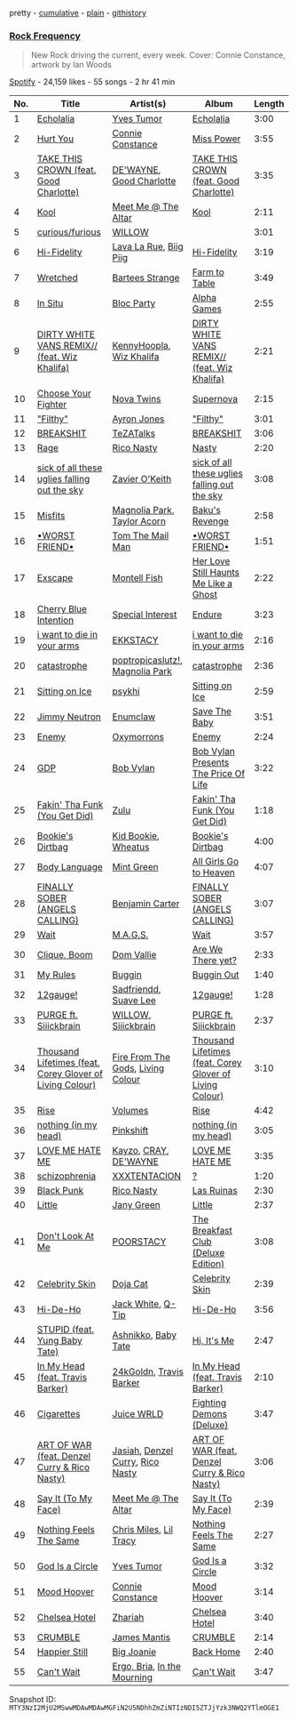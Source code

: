 pretty - [cumulative](/playlists/cumulative/37i9dQZF1DX14rbJEM3cke.md) - [plain](/playlists/plain/37i9dQZF1DX14rbJEM3cke) - [githistory](https://github.githistory.xyz/mackorone/spotify-playlist-archive/blob/main/playlists/plain/37i9dQZF1DX14rbJEM3cke)

### [Rock Frequency](https://open.spotify.com/playlist/37i9dQZF1DX14rbJEM3cke)

> New Rock driving the current, every week\. Cover: Connie Constance, artwork by Ian Woods

[Spotify](https://open.spotify.com/user/spotify) - 24,159 likes - 55 songs - 2 hr 41 min

| No. | Title | Artist(s) | Album | Length |
|---|---|---|---|---|
| 1 | [Echolalia](https://open.spotify.com/track/7uECCWx2tz4T102b2QBS0p) | [Yves Tumor](https://open.spotify.com/artist/0qu422H5MOoQxGjd4IzHbS) | [Echolalia](https://open.spotify.com/album/1wB9R3FzxA4LhrKF2tW11r) | 3:00 |
| 2 | [Hurt You](https://open.spotify.com/track/3Cy088VMsvC4xsIQd30UnX) | [Connie Constance](https://open.spotify.com/artist/4RB2kk5dmocmMiHFBlmOEt) | [Miss Power](https://open.spotify.com/album/37pi6A0dr6Puse1u2xHkdD) | 3:55 |
| 3 | [TAKE THIS CROWN \(feat\. Good Charlotte\)](https://open.spotify.com/track/2IY9lQ8pD2uVzAoIxJUPK8) | [DE'WAYNE](https://open.spotify.com/artist/4lpKeKXJYkglSWyEmnOF7O), [Good Charlotte](https://open.spotify.com/artist/5aYyPjAsLj7UzANzdupwnS) | [TAKE THIS CROWN \(feat\. Good Charlotte\)](https://open.spotify.com/album/5A4pLq7sNTS4kdEnd6lN9M) | 3:35 |
| 4 | [Kool](https://open.spotify.com/track/2lgUEHBeAM9b0gpkwzLW6H) | [Meet Me @ The Altar](https://open.spotify.com/artist/4bzfsZhaLW6VWHLh1sqcrK) | [Kool](https://open.spotify.com/album/4AERPveWzXsS4SIBWBVIsv) | 2:11 |
| 5 | [curious/furious](https://open.spotify.com/track/2OdRGWLkvSccWOrYFlbIFF) | [WILLOW](https://open.spotify.com/artist/3rWZHrfrsPBxVy692yAIxF) | [<COPINGMECHANISM>](https://open.spotify.com/album/0oMXn0MNLNyvB4iJPZXOuV) | 3:01 |
| 6 | [Hi\-Fidelity](https://open.spotify.com/track/2d9UdLMMe80RNfuQcGmuIe) | [Lava La Rue](https://open.spotify.com/artist/271bbpX3pdCi56ZJA1jQ43), [Biig Piig](https://open.spotify.com/artist/4GoD5FJCgC0lbzde7ly44M) | [Hi\-Fidelity](https://open.spotify.com/album/0ZNelJy2iPIK2YtGHCuB3t) | 3:19 |
| 7 | [Wretched](https://open.spotify.com/track/1wmx1Icz0XuAfyU8Dgio74) | [Bartees Strange](https://open.spotify.com/artist/6Gl4Q3ePw6HKMfIOix5QpG) | [Farm to Table](https://open.spotify.com/album/5szOdnVq0e6pDDFNxz6YK3) | 3:49 |
| 8 | [In Situ](https://open.spotify.com/track/7LVck898vegWlmM0Rwc81Z) | [Bloc Party](https://open.spotify.com/artist/3MM8mtgFzaEJsqbjZBSsHJ) | [Alpha Games](https://open.spotify.com/album/12I46H1wjhsfOdf8iEETlB) | 2:55 |
| 9 | [DIRTY WHITE VANS REMIX// \(feat\. Wiz Khalifa\)](https://open.spotify.com/track/4itBuIySoAuWR1gVk1xA1S) | [KennyHoopla](https://open.spotify.com/artist/5ObBtv5VunwwhQaXXnUrsM), [Wiz Khalifa](https://open.spotify.com/artist/137W8MRPWKqSmrBGDBFSop) | [DIRTY WHITE VANS REMIX// \(feat\. Wiz Khalifa\)](https://open.spotify.com/album/5jODAtLZwHOfDaOWprFtZL) | 2:21 |
| 10 | [Choose Your Fighter](https://open.spotify.com/track/6tL8gSH1BWB5noSIac3uGZ) | [Nova Twins](https://open.spotify.com/artist/7I95CM75shzCjHuTzrepjM) | [Supernova](https://open.spotify.com/album/41ycYGcnhkDb3pFkL8vSPJ) | 2:15 |
| 11 | ["Filthy"](https://open.spotify.com/track/2KkglYERoV6dGi9ME4iYsw) | [Ayron Jones](https://open.spotify.com/artist/1iEaqWaYpKo9x0OrEq7Q7z) | ["Filthy"](https://open.spotify.com/album/0Br6de1bBO1f2FStNS2Vl5) | 3:01 |
| 12 | [BREAKSHIT](https://open.spotify.com/track/0ok3UY3md3PXEeAIHqUqHB) | [TeZATalks](https://open.spotify.com/artist/6olAhxDEja5fYKEHF6tA2W) | [BREAKSHIT](https://open.spotify.com/album/0fueqpe5caBgCuSRT1nwPt) | 3:06 |
| 13 | [Rage](https://open.spotify.com/track/0d3pSVPhCfuzAJLyMUZYjT) | [Rico Nasty](https://open.spotify.com/artist/2OaHYHb2XcFPvqL3VsyPzU) | [Nasty](https://open.spotify.com/album/4RKiTVGT9pCVRnqIkwKWo1) | 2:20 |
| 14 | [sick of all these uglies falling out the sky](https://open.spotify.com/track/588VSkCIXBKt0d7qdhEIuA) | [Zavier O'Keith](https://open.spotify.com/artist/2UVj3KVaby1WqCXPH7cwTR) | [sick of all these uglies falling out the sky](https://open.spotify.com/album/3HIeVaZ8g0siu6WUgd1yL0) | 3:08 |
| 15 | [Misfits](https://open.spotify.com/track/6W9CY1yt4FoAi2vKiqQLz0) | [Magnolia Park](https://open.spotify.com/artist/7B76SsfzG0wWk1WEvGzCmY), [Taylor Acorn](https://open.spotify.com/artist/1A0WloDoRE88uUwo3wensY) | [Baku's Revenge](https://open.spotify.com/album/07wQSjTds9132XAwuYzBWF) | 2:58 |
| 16 | [•WORST FRIEND•](https://open.spotify.com/track/4RUGYWQDRkJhRTvTcP3DAW) | [Tom The Mail Man](https://open.spotify.com/artist/1ueFyDvrq8tCjAd6x8AVxD) | [•WORST FRIEND•](https://open.spotify.com/album/1SshwvydhfbsSGM8iXrU3A) | 1:51 |
| 17 | [Exscape](https://open.spotify.com/track/2JxPgHghyuG0SKNy8htBWg) | [Montell Fish](https://open.spotify.com/artist/5nvWOyAkfNgVLKESq4fOj2) | [Her Love Still Haunts Me Like a Ghost](https://open.spotify.com/album/3q6BNwqgHKVzXzAv2ZV6tD) | 2:22 |
| 18 | [Cherry Blue Intention](https://open.spotify.com/track/2JrozyGS7r75L39rt3xoGx) | [Special Interest](https://open.spotify.com/artist/2CYTLJOt91YLe1JLStFu6m) | [Endure](https://open.spotify.com/album/7EU4Jf2J97Iamh3lwHCHy9) | 3:23 |
| 19 | [i want to die in your arms](https://open.spotify.com/track/08KjCNJAIG6Y41ssp19yTn) | [EKKSTACY](https://open.spotify.com/artist/0ynzbXwyCzxicMKHBoOkSH) | [i want to die in your arms](https://open.spotify.com/album/4TdNXt2F6mfD6ViYi2vt7f) | 2:16 |
| 20 | [catastrophe](https://open.spotify.com/track/23CIjjRFiqwaAGHmF1p5oX) | [poptropicaslutz!](https://open.spotify.com/artist/08DN8ZbOSeuTELiQjc4Jl8), [Magnolia Park](https://open.spotify.com/artist/7B76SsfzG0wWk1WEvGzCmY) | [catastrophe](https://open.spotify.com/album/2jEt25RLXZn6gtav3jtven) | 2:36 |
| 21 | [Sitting on Ice](https://open.spotify.com/track/6RYRFuYDMyJIzmzLprp9rZ) | [psykhi](https://open.spotify.com/artist/6Jv3pqZlwHy3RlsfdBGbRc) | [Sitting on Ice](https://open.spotify.com/album/1YN7nOQ8g1n4VvHDrMVs60) | 2:59 |
| 22 | [Jimmy Neutron](https://open.spotify.com/track/2nz67XVT2Ir9Y4YT8QM8sZ) | [Enumclaw](https://open.spotify.com/artist/79yETfINxnDl54mTKLZUlb) | [Save The Baby](https://open.spotify.com/album/04MxjBwa4oIgWxBlu4iS14) | 3:51 |
| 23 | [Enemy](https://open.spotify.com/track/6uw93PQ8gHcceraxPfCFUp) | [Oxymorrons](https://open.spotify.com/artist/3GDw9k8FzlOUxPzDUaUhlZ) | [Enemy](https://open.spotify.com/album/5kiallXslLnp6hxZRFhDkp) | 2:24 |
| 24 | [GDP](https://open.spotify.com/track/0nQivvsZFERbPwGO6gp4KL) | [Bob Vylan](https://open.spotify.com/artist/6XgIk9Y6qy6JCMZVime6DQ) | [Bob Vylan Presents The Price Of Life](https://open.spotify.com/album/4OF9eUiJhh9iUasNJnzC7m) | 3:22 |
| 25 | [Fakin' Tha Funk \(You Get Did\)](https://open.spotify.com/track/1FjenYfXVnQprQ0X5OWofT) | [Zulu](https://open.spotify.com/artist/38tO9pZm2G0JjANgRFvC1a) | [Fakin' Tha Funk \(You Get Did\)](https://open.spotify.com/album/2EAvdBjYRXRijWfmTMgfEW) | 1:18 |
| 26 | [Bookie's Dirtbag](https://open.spotify.com/track/4RWbO2RDo6yyA12R3TNVsx) | [Kid Bookie](https://open.spotify.com/artist/7DiLiJ8nji6DslsFSzx0IV), [Wheatus](https://open.spotify.com/artist/4mYFgEjpQT4IKOrjOUKyXu) | [Bookie's Dirtbag](https://open.spotify.com/album/5mxfUmBRoMzVoDW8bFeq1K) | 4:00 |
| 27 | [Body Language](https://open.spotify.com/track/45t5U9tRXXYjp40w4PZpgU) | [Mint Green](https://open.spotify.com/artist/5ivuVlLA09RcBnLFkOza7C) | [All Girls Go to Heaven](https://open.spotify.com/album/0dU3VxFjynVOH4jjv7CySV) | 4:07 |
| 28 | [FINALLY SOBER \(ANGELS CALLING\)](https://open.spotify.com/track/2PzygCxvCYzsIyc50VStxD) | [Benjamin Carter](https://open.spotify.com/artist/2mN6M9Kde408WNk0YrHnQn) | [FINALLY SOBER \(ANGELS CALLING\)](https://open.spotify.com/album/6E0GwKl75NuFkeh6WoFI03) | 3:07 |
| 29 | [Wait](https://open.spotify.com/track/1YUKuWqXXMDoIWMxeTHPDf) | [M.A.G.S.](https://open.spotify.com/artist/1EEbOYIZFHRuGEgL39cN3s) | [Wait](https://open.spotify.com/album/3THLOqXhxu22JUfr78jGPn) | 3:57 |
| 30 | [Clique, Boom](https://open.spotify.com/track/5rWy99nNNONycsObYOMzHx) | [Dom Vallie](https://open.spotify.com/artist/7z29vXpa0PYA6mngEsWNXk) | [Are We There yet?](https://open.spotify.com/album/4EhXfx3WlNuUYsefNjrvUv) | 2:33 |
| 31 | [My Rules](https://open.spotify.com/track/4xgO0AFVemVCeykCtnMclo) | [Buggin](https://open.spotify.com/artist/3cMV6gZTWyfJZCaGl2eZBJ) | [Buggin Out](https://open.spotify.com/album/1O5No0llscbBeLTjdirKZd) | 1:40 |
| 32 | [12gauge!](https://open.spotify.com/track/5lBXXaxSVZl5p1a5yRxoW9) | [Sadfriendd](https://open.spotify.com/artist/4UT0p3ljEiD472lZp44KLH), [Suave Lee](https://open.spotify.com/artist/5RfBPFjY4Fhgilc3C8cAAg) | [12gauge!](https://open.spotify.com/album/5BVfws8wnQ9rRmz9RUJOg3) | 1:28 |
| 33 | [PURGE ft\. Siiickbrain](https://open.spotify.com/track/1DtlyZk7uxrg5T29zQls44) | [WILLOW](https://open.spotify.com/artist/3rWZHrfrsPBxVy692yAIxF), [Siiickbrain](https://open.spotify.com/artist/1oPEr1Ci8sWOYj8SSh2VPE) | [PURGE ft\. Siiickbrain](https://open.spotify.com/album/5O7wZ6lbvfTi7OJexsULS1) | 2:37 |
| 34 | [Thousand Lifetimes \(feat\. Corey Glover of Living Colour\)](https://open.spotify.com/track/0sRAH3UW1W7jUo3CZq0OAH) | [Fire From The Gods](https://open.spotify.com/artist/6yeRY2d7gubXoymv3DAYhS), [Living Colour](https://open.spotify.com/artist/6Uhp7WA6sjm5ZL6Xz561de) | [Thousand Lifetimes \(feat\. Corey Glover of Living Colour\)](https://open.spotify.com/album/2lYajN3YIVlefdcwxG4jV3) | 3:10 |
| 35 | [Rise](https://open.spotify.com/track/6gWUB6hS6SuyvaKzYAltn8) | [Volumes](https://open.spotify.com/artist/1DgmdsnwOexqTH8ohPCFAU) | [Rise](https://open.spotify.com/album/78EFhqgH0Ho0EfcWvqWi3w) | 4:42 |
| 36 | [nothing \(in my head\)](https://open.spotify.com/track/4PFn8XOYbV4zlWr4Jhu7XX) | [Pinkshift](https://open.spotify.com/artist/3bfSaJqEYosPcdoCN06G3P) | [nothing \(in my head\)](https://open.spotify.com/album/42jJ257HJG8CNZdGGpj61K) | 3:05 |
| 37 | [LOVE ME HATE ME](https://open.spotify.com/track/32FxL1gNFABVzfK4gK2Ate) | [Kayzo](https://open.spotify.com/artist/72iCiKwu6nu6Qq9emIwzYv), [CRAY](https://open.spotify.com/artist/7pylhrS9HpyWwbTtmEqg9K), [DE'WAYNE](https://open.spotify.com/artist/4lpKeKXJYkglSWyEmnOF7O) | [LOVE ME HATE ME](https://open.spotify.com/album/5SeCLmnrUikDL9dMCAgBzz) | 3:35 |
| 38 | [schizophrenia](https://open.spotify.com/track/5b6zjsBrZCqe6RFycLz2tc) | [XXXTENTACION](https://open.spotify.com/artist/15UsOTVnJzReFVN1VCnxy4) | [?](https://open.spotify.com/album/2Ti79nwTsont5ZHfdxIzAm) | 1:20 |
| 39 | [Black Punk](https://open.spotify.com/track/1irb49XkVPBjDpy0pckq5M) | [Rico Nasty](https://open.spotify.com/artist/2OaHYHb2XcFPvqL3VsyPzU) | [Las Ruinas](https://open.spotify.com/album/6pyTFqxVk6Js8A8xfOg8ZO) | 2:30 |
| 40 | [Little](https://open.spotify.com/track/0lfKHiSPfnNOazjUCyjR8a) | [Jany Green](https://open.spotify.com/artist/1Qg99NvQcJaAMmmDl6nPRv) | [Little](https://open.spotify.com/album/3lphUHd1yZ8IkozaqxTCWb) | 2:37 |
| 41 | [Don't Look At Me](https://open.spotify.com/track/5hQZDntIU1PbXhmH94kZoM) | [POORSTACY](https://open.spotify.com/artist/7vSY9HEreOqb1Llar3UC38) | [The Breakfast Club \(Deluxe Edition\)](https://open.spotify.com/album/2TdlMuVGZfRMgPvB467tu2) | 3:08 |
| 42 | [Celebrity Skin](https://open.spotify.com/track/66bLKGXOk3kPWWHP7Tbrki) | [Doja Cat](https://open.spotify.com/artist/5cj0lLjcoR7YOSnhnX0Po5) | [Celebrity Skin](https://open.spotify.com/album/2y8KeBe1RXU46rnl4lpzHl) | 2:39 |
| 43 | [Hi\-De\-Ho](https://open.spotify.com/track/3GkZwRXM2Dsd8c25qYSmGU) | [Jack White](https://open.spotify.com/artist/4FZ3j1oH43e7cukCALsCwf), [Q\-Tip](https://open.spotify.com/artist/3ZotbHeyVQKxQCPDJuQ4SU) | [Hi\-De\-Ho](https://open.spotify.com/album/4oAHIlamiKhZ6wg1lXbAdG) | 3:56 |
| 44 | [STUPID \(feat\. Yung Baby Tate\)](https://open.spotify.com/track/6qNB2ChCVPepl5ZjVJJTUW) | [Ashnikko](https://open.spotify.com/artist/3PyJHH2wyfQK3WZrk9rpmP), [Baby Tate](https://open.spotify.com/artist/3IJ21966TwNZI24MwZHMu4) | [Hi, It's Me](https://open.spotify.com/album/5eKuModdAdZRmc51241r4D) | 2:47 |
| 45 | [In My Head \(feat\. Travis Barker\)](https://open.spotify.com/track/3I3O8aazwBKkXN6RNjY06L) | [24kGoldn](https://open.spotify.com/artist/6fWVd57NKTalqvmjRd2t8Z), [Travis Barker](https://open.spotify.com/artist/4exLIFE8sISLr28sqG1qNX) | [In My Head \(feat\. Travis Barker\)](https://open.spotify.com/album/7CN4YY7AIz6Fh1FYNlRvaS) | 2:10 |
| 46 | [Cigarettes](https://open.spotify.com/track/1CfuBY3BDdKpooQ9L5zgUc) | [Juice WRLD](https://open.spotify.com/artist/4MCBfE4596Uoi2O4DtmEMz) | [Fighting Demons \(Deluxe\)](https://open.spotify.com/album/1typPCwqyXMfFpvDZAyKew) | 3:47 |
| 47 | [ART OF WAR \(feat\. Denzel Curry & Rico Nasty\)](https://open.spotify.com/track/75tFBhZ34HNOiPder8VFYt) | [Jasiah](https://open.spotify.com/artist/7502fDxg339jvGV08Jd4R0), [Denzel Curry](https://open.spotify.com/artist/6fxyWrfmjcbj5d12gXeiNV), [Rico Nasty](https://open.spotify.com/artist/2OaHYHb2XcFPvqL3VsyPzU) | [ART OF WAR \(feat\. Denzel Curry & Rico Nasty\)](https://open.spotify.com/album/7GtrF4bpZE45mzZYCOzJMS) | 3:06 |
| 48 | [Say It \(To My Face\)](https://open.spotify.com/track/2UMeGWmUri9RVpmckPV9Jt) | [Meet Me @ The Altar](https://open.spotify.com/artist/4bzfsZhaLW6VWHLh1sqcrK) | [Say It \(To My Face\)](https://open.spotify.com/album/0zErHJ7vr4Ao9VgoX3RUYm) | 2:39 |
| 49 | [Nothing Feels The Same](https://open.spotify.com/track/3zCnua0vS5z5znRZANOdPD) | [Chris Miles](https://open.spotify.com/artist/2m2kx6kzvl75SabOVfkL5i), [Lil Tracy](https://open.spotify.com/artist/5g63iWaMJ2UrkZMkCC8dMi) | [Nothing Feels The Same](https://open.spotify.com/album/515rtQrzLwPpwdCTfJdefa) | 2:27 |
| 50 | [God Is a Circle](https://open.spotify.com/track/3Ym2LEWrSJyvxjfYTmshCS) | [Yves Tumor](https://open.spotify.com/artist/0qu422H5MOoQxGjd4IzHbS) | [God Is a Circle](https://open.spotify.com/album/64m4Jlu0suYBFMpQeafoUa) | 3:32 |
| 51 | [Mood Hoover](https://open.spotify.com/track/1Kma7Z2DAv6tI7beez0Jqo) | [Connie Constance](https://open.spotify.com/artist/4RB2kk5dmocmMiHFBlmOEt) | [Mood Hoover](https://open.spotify.com/album/6QMxKOuHssNVCqphLFbUn1) | 3:14 |
| 52 | [Chelsea Hotel](https://open.spotify.com/track/3yuUo3VJreRdasr1erzGJM) | [Zhariah](https://open.spotify.com/artist/1acX2jfBZ38KLMwFh3ldm7) | [Chelsea Hotel](https://open.spotify.com/album/3tHJ7OgxXS3OjKmvkwNOGS) | 3:40 |
| 53 | [CRUMBLE](https://open.spotify.com/track/1ud2gKMwBIK5XkePiIr16r) | [James Mantis](https://open.spotify.com/artist/0HzRhsDxi3nyKikga3GW5r) | [CRUMBLE](https://open.spotify.com/album/3tukKF6gkRQ7OIWu3kse3j) | 2:14 |
| 54 | [Happier Still](https://open.spotify.com/track/3NSmfa5DmtEy27GgSPScdl) | [Big Joanie](https://open.spotify.com/artist/39cxr26gqrCiUgIkz4lA8j) | [Back Home](https://open.spotify.com/album/6hRU0VsRHXdlompg7pC79m) | 2:40 |
| 55 | [Can't Wait](https://open.spotify.com/track/3GEhHEU3nkK2vGFqmKWKc3) | [Ergo, Bria](https://open.spotify.com/artist/0AF9HrL08aOaZPsIiO8GmA), [In the Mourning](https://open.spotify.com/artist/1uzirhDmkUbDDaBGcwfd0h) | [Can't Wait](https://open.spotify.com/album/02OI10erl4E2J2WUOp5mv0) | 3:47 |

Snapshot ID: `MTY3NzI2MjU2MSwwMDAwMDAwMGFiN2U5NDhhZmZiNTIzNDI5ZTJjYzk3NWQ2YTlmOGE1`
